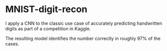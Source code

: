 # MNIST-digit-recon

I apply a CNN to the classic use case of accurately predicting handwritten digits as part of a competition in Kaggle.

The resulting model identifies the number correctly in roughly 97% of the cases.
